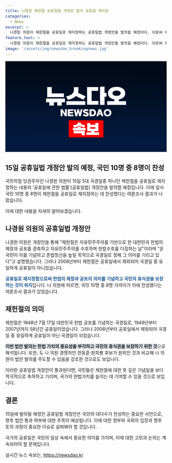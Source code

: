 ```yaml
---
title: 나경원 제헌절 공휴일법 개정안 발의 공휴일 재지정
categories:
  - News
excerpt: >
  나경원 의원이 제헌절을 공휴일로 재지정하는 공휴일법 개정안을 발의할 예정이다. 이로써 국민의 8명 중 10명은 제헌절을 공휴일로 지정하는 데 찬성한다는 여론조사 결과가 있다. 제헌절은 2008년부터 공휴일이 아닌 국경일로 전환되었지만, 나 의원은 이를 헌법적 가치를 강조하고 국민의 휴식권을 보장하기 위한 것으로 설명했다. 해당 법안은 더불어민주당의 윤석열 대통령 탄핵 청원 청문회를 비판하고 헌법 가치를 부각하려는 의도도 담겨 있다.
feature_text: >
  나경원 의원이 제헌절을 공휴일로 재지정하는 공휴일법 개정안을 발의할 예정이다. 이로써 국민의 8명 중 10명은 제헌절을 공휴일로 지정하는 데 찬성한다는 여론조사 결과가 있다. 제헌절은 2008년부터 공휴일이 아닌 국경일로 전환되었지만, 나 의원은 이를 헌법적 가치를 강조하고 국민의 휴식권을 보장하기 위한 것으로 설명했다. 해당 법안은 더불어민주당의 윤석열 대통령 탄핵 청원 청문회를 비판하고 헌법 가치를 부각하려는 의도도 담겨 있다.
image: '/assets/img/newsdao_breakingnews.jpg'
---
```


<p><img src="/assets/img/newsdao_breakingnews.jpg" alt="flaretime 속보" /></p>

<h2>15일 공휴일법 개정안 발의 예정, 국민 10명 중 8명이 찬성</h2>

<p>국민의힘 당권주자인 나경원 의원이 15일 5대 국경일중 하나인 제헌절을 공휴일로 재지정하는 내용의 ‘공휴일에 관한 법률’(공휴일법) 개정안을 발의할 예정입니다. 이에 앞서 국민 10명 중 8명이 제헌절을 공휴일로 재지정하는 데 찬성했다는 여론조사 결과가 나왔습니다.</p>

<p data-ke-size="size16">이에 대한 내용을 자세히 알아보겠습니다.</p>

<h2>나경원 의원의 공휴일법 개정안</h2>

<p>나경원 의원은 개정안을 통해 “제헌절은 자유민주주의를 기반으로 한 대한민국 헌법의 제정과 공포를 경축하고 자유민주주의를 수호하며 헌법수호를 다짐하는 날”이라며 “온 국민이 이를 기념하고 준법정신을 높일 목적으로 국경일로 정해 그 의미를 기리고 있다”고 설명했습니다. 그러나 2008년부터 제헌절은 공휴일에서 제외되어 국경일 중 유일하게 공휴일이 아니었습니다.</p>

<p><b><span style="color: #1a5490;">공휴일로 재지정함으로써 헌법의 제정과 공포의 의미를 기념하고 국민의 휴식권을 보장하는 것이 취지</span></b>입니다. 나 의원에 따르면, 국민 10명 중 8명 가까이가 이에 찬성했다는 여론조사 결과가 있었습니다.</p>

<h2>제헌절의 의미</h2>

<p>제헌절은 1948년 7월 17일 대한민국 헌법 공포를 기념하는 국경일로, 1949년부터 2007년까지 58년간 공휴일이었습니다. 그러나 2008년부터 공휴일에서 제외되어 국경일 중 유일하게 공휴일이 아닌 국경일이 되었습니다.</p>

<p><b><span style="background-color: #21538527;">이번 법안 발의는 헌법 가치의 중요성을 부각하고 국민의 휴식권을 보장하기 위한 것</span></b>으로 해석됩니다. 또한, 도 나 의원 경쟁자인 한동훈·원희룡 후보가 원외인 것과 비교해 나 의원이 법안 발의를 주도할 수 있음을 강조한 것으로도 보입니다.</p>

<p>이러한 공휴일법 개정안이 통과된다면, 국민들은 제헌절에 대한 뜻 깊은 기념일을 보다 적극적으로 축하하고 기리며, 국가의 헌법가치를 높이는 데 기여할 수 있을 것으로 보입니다.</p>

<h2>결론</h2>

<p>15일에 발의될 예정인 공휴일법 개정안은 국민의 대다수가 찬성하는 중요한 사안으로, 향후 법안 통과 여부에 대한 주목이 예상됩니다. 이에 대한 정부와 국회의 입장과 향후 토의 과정이 중요한 이슈로 살펴봐야 할 것입니다.</p>

<p>국가의 공휴일은 국민의 일상 속에서 중요한 의미를 가지며, 이에 대한 고민과 논의는 계속되어야 할 문제입니다.</p>
실시간 뉴스 속보는, <a href="https://newsdao.kr" rel="dofollow">https://newsdao.kr</a>


